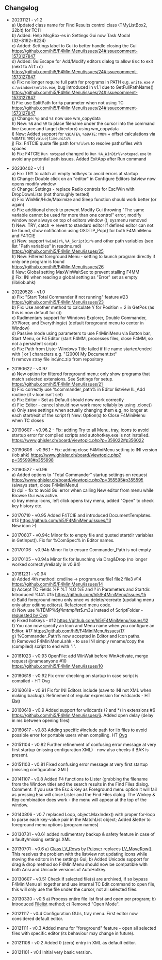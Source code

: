 ## Changelog

* 20231121 - v1.2  
                   a) Updated class name for Find Results control class (TMyListBox2, 32bit) for TC11  
                   b) Added: Help MsgBox-es in Settings Gui now Task Modal (32+8192=8224)  
                   c) Added: Settings label to Gui to better handle closing the Gui https://github.com/hi5/F4MiniMenu/issues/24#issuecomment-1573127847  
                   d) Added: GuiEscape for Add/Modify editors dialog to allow <kbd>Esc</kbd> to exit (next to <kbd>Alt</kbd>+<kbd>c</kbd>) https://github.com/hi5/F4MiniMenu/issues/24#issuecomment-1573127847  
                   e) Fix: no longer require full path for programs in PATH e.g. `write.exe` v `c:\windows\write.exe`, bug introduced in v1.1 due to GetFullPathName() https://github.com/hi5/F4MiniMenu/issues/24#issuecomment-1573127847  
                   f) Fix: use SplitPath for `%p` parameter when not using TC https://github.com/hi5/F4MiniMenu/issues/24#issuecomment-1573127847  
                   g) Change: `%p` and `%t` now use wm_copydata  
                   h) New: `%N` and `%M` to place filename under the cursor into the command line (source and target directory) using wm_copydata  
                   i) New: Added support for `%$DATE%`, `%$DATE:YMD%` + offset calculations via `%$DATE:YMD|value|timeunits%`   
                   j) Fix: F4TCIE quote file path for `%file%` to resolve paths\files with spaces  
                   k) Fix: F4TCIE `Run notepad` changed to `Run %A_WinDir%\notepad.exe` to avoid any potential path issues. Added ExitApp after Run command  

* 20230402 - v1.1  
                   a) Fix: TRY to catch all empty hotkeys to avoid errors at startup  
                   b) Change: Double click on an "editor" in Configure Editors listview now opens modify window  
                   c) Change: Settings - replace Radio controls for Esc/Win with DropDownLists (not thoroughly tested)  
                   d) Fix: WinMin/Hide/Maximize and Sleep function should work better (or again)  
                   e) Fix: additional check to prevent Modify Gui throwing "The same variable cannot be used for more than one control" error; modify window now always on top of editors window (); sysmenu removed  
                   f) New: TRY, catch -> revert to standard editor if defined editor can not be found, show notification using OSDTIP_Pop() for both F4MiniMenu and F4TCIE  
                   g) New: support `%windir%`, `%A_ScriptDir%` and other path variables (see list "Path variables" in readme.md) https://github.com/hi5/F4MiniMenu/issues/25  
                   h) New: Filtered foreground Menu - setting to launch program directly if only one program is found https://github.com/hi5/F4MiniMenu/issues/26  
                   i) New: Global setting MaxWinWaitSec to prevent stalling F4MM  
                   j) Fix: INI when reading a global setting as "Error" set as empty (lib\iob.ahk)  
* 20220528 - v1.0  
                   a) Fix: "Start Total Commander if not running" feature #23 https://github.com/hi5/F4MiniMenu/issues/23  
                   b) Fix: Use another method to calculate Y for Position = 2 in GetPos (as this is now default for c))  
                   c) Rudimentary support for Windows Explorer, Double Commander, XYPlorer, and Everything(e) (default foreground menu to center in Window)  
                   d) Passive mode using parameters to use F4MiniMenu via Button bar, Start Menu, or F4 Editor (start F4MM, processes files, close F4MM, so not a persistent script)  
                   e) Fix: Path from Lister Windows Title failed if file name started/ended with [ or ] characters e.g. "[2000] My Document.txt"  
                   f) remove stray file inc\inc.zip from repository
* 20190622 - v0.97  
                   a) New option for filtered foreground menu: only show programs that match selected extensions. See Settings for setup. https://github.com/hi5/F4MiniMenu/issues/21  
                   b) Fix: correctly use %commander_path% in Editor listview IL_Add routine (if v.Icon isn't set)  
                   c) Fix: Editor - Set as Default should now work correctly  
                   d) Fix: Editor - cancel should now work more reliably by using .clone()  
                   e) Only save settings when actually changing them e.g. no longer at each start/exit of the script 
                   f) New: Option(s) to Close F4MiniMenu when TC closes  
* 20190607 - v0.96.2 - Fix: adding Try to all Menu, tray, icons to avoid startup error for compiled scripts and autohotkey.exe is not installed. https://www.ghisler.ch/board/viewtopic.php?p=356022#p356022  
* 20190606 - v0.96.1 - Fix: adding close F4MiniMenu setting to INI version (iob.ahk) https://www.ghisler.ch/board/viewtopic.php?p=355998#p355998  
* 20190527 - v0.96  
                   a) Added options to "Total Commander" startup settings on request https://www.ghisler.ch/board/viewtopic.php?p=355595#p355595 (always start, close F4MiniMenu)  
                   b) dpi + fix to avoid Gui error when calling New editor from menu while Browse Gui was active.  
                   c) tray menu: icons, left click opens tray menu, added "Open" to check key history etc.  
* 20170710 - v0.95 Added F4TCIE and introduced DocumentTemplates. #13 https://github.com/hi5/F4MiniMenu/issues/13  
             New icon :-)
* 20170607 - v0.94c Minor fix to empty file and quoted startdir variables in GetInput(). Fix for %ComSpec% in Editor names.
* 20170106 - v0.94b Minor fix to ensure Commander_Path is not empty
* 20170105 - v0.94a Minor fix for launching via Drag&Drop (no longer worked correctly/reliably in v0.94)
* 20161231 - v0.94  
                   a) Added 4th method: cmdline -> program.exe file1 file2 file3 #14 https://github.com/hi5/F4MiniMenu/issues/14  
                   b) Accept TC Fields %P %T %O %E and ? in Parameters and Startdir. Introduced %f41. #15 https://github.com/hi5/F4MiniMenu/issues/15  
                   c) Build foreground menu only once vs delete/recreate (updating menu only after editing editors). Refactored menu code.  
                   d) Now use %TEMP%\$$f4mtmplist$$.m3u instead of ScriptFolder - [requested by Ovg](http://ghisler.ch/board/viewtopic.php?p=319773&sid=2e2472aec32f6906e699d095b4998ea3#319773)  
                   e) Fixed hotkeys - #12 https://github.com/hi5/F4MiniMenu/issues/12  
                   f) You can now specify an Icon and Menu name when you configure an Editor. #17 https://github.com/hi5/F4MiniMenu/issues/17  
                   g) %Commander_Path% now accepted in Editor and Icon paths.  
                   h) Removed F4MiniMenui.ahk - to use INI simply rename/copy the (compiled) script to end with "i".
* 20161023 - v0.93 OpenFile: add WinWait before WinActivate, merge request @nameanyone #10 https://github.com/hi5/F4MiniMenu/issues/10
* 20160618 - v0.92 Fix error checking on startup in case script is compiled - HT Ovg
* 20160618 - v0.91 Fix for INI Editors include (save to INI not XML when making backup). Refinement of regular expression for wildcards - HT [Ovg](http://ghisler.ch/board/viewtopic.php?p=310538#310538)
* 20160618 - v0.9 Added support for wildcards (? and *) in extensions #6 https://github.com/hi5/F4MiniMenu/issues/6. Added open delay (delay in ms between opening files)
* 20160617 - v0.83 Adding specific #include path for lib files to avoid possible error for portable users when compiling. HT [Ovg](ghisler.ch/board/viewtopic.php?p=310187#310187)
* 20151104 - v0.82 Further refinement of confusing error message at very first startup (missing configuration XML) - now also checks if BAK is present.
* 20151103 - v0.81 Fixed confusing error message at very first startup (missing configuration XML)
* 20141107 - v0.8 Added F4 functions to Lister (grabbing the filename from the Window title) and the search results in the Find Files dialog. Comment: if you use the Esc & Key as Foreground menu option it will fail as pressing Esc will close Lister and the Find Files dialog. The Winkey & Key combination does work - the menu will appear at the top of the window.
* 20140806 - v0.7 replaced Loop, object.MaxIndex() with proper for-loop to parse each key-value pair in the MatchList object; Added &letter to foreground menu options (program names)
* 20130731 - v0.61 added rudimentary backup & safety feature in case of a faulty/missing settings XML
* 20130701 - v0.6 a) [Class LV_Rows](http://www.autohotkey.com/board/topic/94364-class-lv-rows-copy-cut-paste-and-drag-listviews/) by [Pulover](https://github.com/Pulover/) replaces [LV_MoveRow()](http://www.autohotkey.com/board/topic/56396-techdemo-move-rows-in-a-listview/). 
                     This resolves the problem with the listview not updating icons while moving the editors in the settings Gui;
                  b) Added Unicode support for drag & drop method so F4MiniMenu should now be compatible with both Ansi and Unicode versions of AutoHotkey.
* 20130607 - v0.51 Check if selected file(s) are archived, if so bypass F4MiniMenu all together and use internal TC Edit command to open file, this will only use the file under the cursor, not all selected files.
* 20130330 - v0.5 a) Process entire file list first and open per program; 
                  b) Introduced [Filelist](readme.md#filelist) method; 
                  c) Removed "Open Mode".
* 20121117 - v0.4 Configuration GUIs, tray menu. First editor now considered default editor.
* 20121111 - v0.3 Added menu for "foreground" feature - open all selected files with specific editor (its behaviour may change in future).
* 20121108 - v0.2 Added 0 (zero) entry in XML as default editor.
* 20121101 - v0.1 Initial very basic version.

